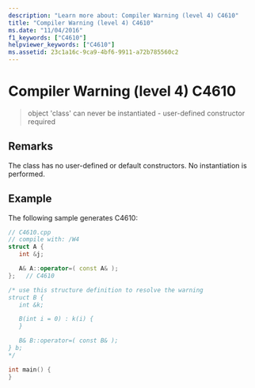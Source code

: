 ```yaml
---
description: "Learn more about: Compiler Warning (level 4) C4610"
title: "Compiler Warning (level 4) C4610"
ms.date: "11/04/2016"
f1_keywords: ["C4610"]
helpviewer_keywords: ["C4610"]
ms.assetid: 23c1a16c-9ca9-4bf6-9911-a72b785560c2
---
```

# Compiler Warning (level 4) C4610

> object 'class' can never be instantiated - user-defined constructor required

## Remarks

The class has no user-defined or default constructors. No instantiation is performed.

## Example

The following sample generates C4610:

```cpp
// C4610.cpp
// compile with: /W4
struct A {
   int &j;

   A& A::operator=( const A& );
};   // C4610

/* use this structure definition to resolve the warning
struct B {
   int &k;

   B(int i = 0) : k(i) {
   }

   B& B::operator=( const B& );
} b;
*/

int main() {
}
```
